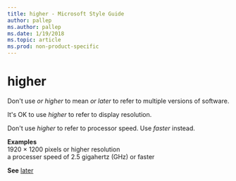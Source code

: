 ```yaml
---
title: higher - Microsoft Style Guide
author: pallep
ms.author: pallep
ms.date: 1/19/2018
ms.topic: article
ms.prod: non-product-specific
---
```


# higher

Don't use *or higher* to mean *or later* to refer to multiple versions of software.

It's OK to use *higher* to refer to display resolution. 

Don't use *higher* to refer to processor speed. Use *faster* instead.

**Examples**  
1920 × 1200 pixels or higher resolution  
a processer speed of 2.5 gigahertz (GHz) or faster

**See** [later](/style-guide/a-z-word-list-term-collections/l/later)

